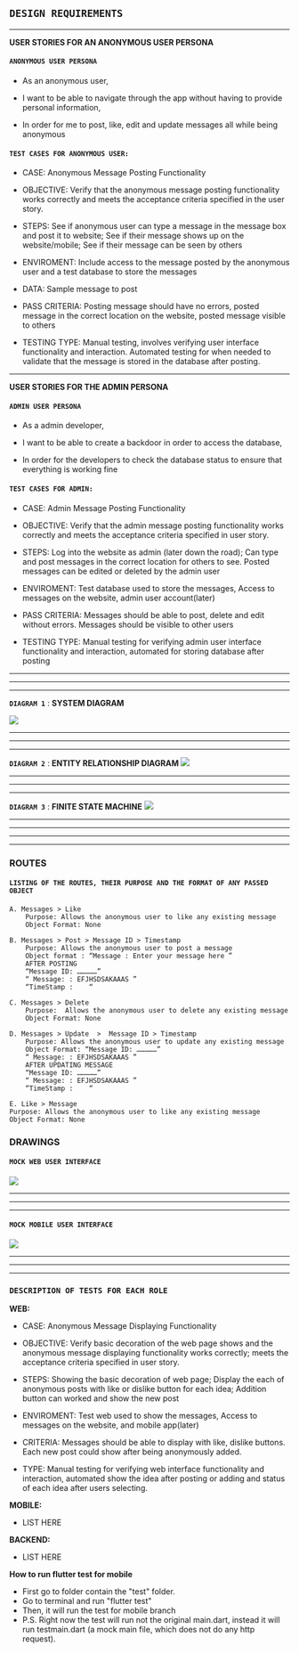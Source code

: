 ## `DESIGN REQUIREMENTS`
---

**USER STORIES FOR AN ANONYMOUS USER PERSONA**

#### `ANONYMOUS USER PERSONA` 

- As an anonymous user,

- I want to be able to navigate through the app without having to provide personal information,

- In order for me to post, like, edit and update messages all while being anonymous


#### `TEST CASES FOR ANONYMOUS USER:` 
-  CASE:  Anonymous Message Posting Functionality

-  OBJECTIVE:  Verify that the anonymous message posting functionality works correctly and meets the acceptance criteria specified in the user story.

- STEPS:  See if anonymous user can type a message in the message box and post it to website; See if their message shows up on the website/mobile; See if their message can be seen by others

- ENVIROMENT:  Include access to the message posted by the anonymous user and a test database to store the messages

- DATA:  Sample message to post

- PASS CRITERIA:  Posting message should have no errors, posted message in the correct location on the website, posted message visible to others

- TESTING TYPE: Manual testing, involves verifying user interface functionality and interaction. Automated testing for when needed to validate that the message is stored in the database after posting.


 ___

**USER STORIES FOR THE ADMIN PERSONA**

#### `ADMIN USER PERSONA` 

- As a admin developer,

- I want to be able to create a backdoor in order to access the database,

- In order for the developers to check the database status to ensure that everything is working fine


#### `TEST CASES FOR ADMIN:` 
-  CASE:  Admin Message Posting Functionality

-  OBJECTIVE:  Verify that the admin message posting functionality works correctly and meets the acceptance criteria specified in user story.

- STEPS: Log into the website as admin (later down the road); Can type and post messages in the correct location for others to see. Posted messages can be edited or deleted by the admin user

- ENVIROMENT: Test database used to store the messages, Access to messages on the website, admin user account(later)

- PASS CRITERIA: Messages should be able to post, delete and edit without errors. Messages should be visible to other users

- TESTING TYPE: Manual testing for verifying admin user interface functionality and interaction, automated for storing database after posting


__________
__________
__________

**`DIAGRAM 1`** :
**SYSTEM DIAGRAM**

![](https://i.ibb.co/2tQshNn/system-diagram.png)
__________
__________
__________




**`DIAGRAM 2`** :
**ENTITY RELATIONSHIP DIAGRAM**
![](https://i.ibb.co/M8G658Q/entity-relationship-diagram.png)
__________
__________
__________



**`DIAGRAM 3`** :
**FINITE STATE MACHINE**
![](https://i.ibb.co/89wKhsD/finite-state-machine.png)
__________
__________
__________
----------
### **ROUTES**
#### `LISTING OF THE ROUTES, THEIR PURPOSE AND THE FORMAT OF ANY PASSED OBJECT`

    A. Messages > Like 
	    Purpose: Allows the anonymous user to like any existing message
        Object Format: None

    B. Messages > Post > Message ID > Timestamp
        Purpose: Allows the anonymous user to post a message 
        Object format : “Message : Enter your message here ”
        AFTER POSTING
        “Message ID: ……………” 
	    “ Message: : EFJHSDSAKAAAS ”
	    “TimeStamp : 	“

    C. Messages > Delete 
        Purpose:  Allows the anonymous user to delete any existing message
        Object Format: None

    D. Messages > Update  >  Message ID > Timestamp 
        Purpose: Allows the anonymous user to update any existing message 
        Object Format: “Message ID: ……………” 
	    “ Message: : EFJHSDSAKAAAS ”
	    AFTER UPDATING MESSAGE
	    “Message ID: ……………” 
	    “ Message: : EFJHSDSAKAAAS ”
	    “TimeStamp : 	“

    E. Like > Message
	Purpose: Allows the anonymous user to like any existing message
	Object Format: None




### **DRAWINGS** 
#### `MOCK WEB USER INTERFACE`
![](https://i.ibb.co/grKBdkf/web-interface.png)
__________
__________
__________

#### `MOCK MOBILE USER INTERFACE`
![](https://i.ibb.co/6XmKfv4/mobile-interface.png)
__________
__________
__________



### `DESCRIPTION OF TESTS FOR EACH ROLE`
**WEB:**
- CASE: Anonymous Message Displaying Functionality

- OBJECTIVE: Verify basic decoration of the web page shows and the anonymous message displaying functionality works correctly; meets the acceptance criteria specified in user story. 

- STEPS: Showing the basic decoration of web page; Display the each of anonymous posts with like or dislike button for each idea; Addition button can worked and show the new post

- ENVIROMENT: Test web used to show the messages, Access to messages on the website, and mobile app(later)

- CRITERIA: Messages should be able to display with like, dislike buttons. Each new post could show after being anonymously added. 

- TYPE: Manual testing for verifying web interface functionality and interaction, automated show the idea after posting or adding and status of each idea after users selecting. 


**MOBILE:**

- LIST HERE 


**BACKEND:**

- LIST HERE 

**How to run flutter test for mobile**

- First go to folder contain the "test" folder.
- Go to terminal and run "flutter test"
- Then, it will run the test for mobile branch
- P.S. Right now the test will run not the original main.dart, instead it will run testmain.dart (a mock main file, which does not do any http request).

